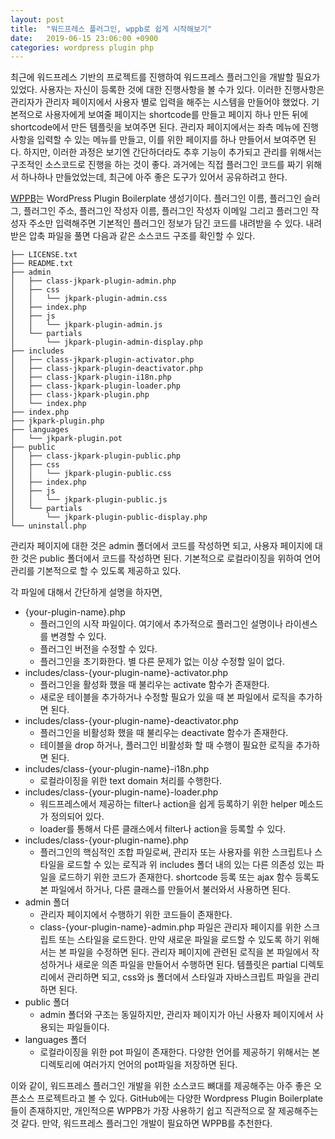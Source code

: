 ```yaml
---
layout: post
title:  "워드프레스 플러그인, wppb로 쉽게 시작해보기"
date:   2019-06-15 23:06:00 +0900
categories: wordpress plugin php
---
```

최근에 워드프레스 기반의 프로젝트를 진행하여 워드프레스 플러그인을 개발할 필요가 있었다. 사용자는 자신이 등록한 것에 대한 진행사항을 볼 수가 있다. 이러한 진행사항은 관리자가 관리자 페이지에서 사용자 별로 입력을 해주는 시스템을 만들어야 했었다. 기본적으로 사용자에게 보여줄 페이지는 shortcode를 만들고 페이지 하나 만든 뒤에 shortcode에서 만든 템플릿을 보여주면 된다. 관리자 페이지에서는 좌측 메뉴에 진행사항을 입력할 수 있는 메뉴를 만들고, 이를 위한 페이지를 하나 만들어서 보여주면 된다. 하지만, 이러한 과정은 보기엔 간단하더라도 추후 기능이 추가되고 관리를 위해서는 구조적인 소스코드로 진행을 하는 것이 좋다. 과거에는 직접 플러그인 코드를 짜기 위해서 하나하나 만들었었는데, 최근에 아주 좋은 도구가 있어서 공유하려고 한다. 

[WPPB](https://wppb.me/)는 WordPress Plugin Boilerplate 생성기이다. 플러그인 이름, 플러그인 슬러그, 플러그인 주소, 플러그인 작성자 이름, 플러그인 작성자 이메일 그리고 플러그인 작성자 주소만 입력해주면 기본적인 플러그인 정보가 담긴 코드를 내려받을 수 있다. 내려 받은 압축 파일을 풀면 다음과 같은 소스코드 구조를 확인할 수 있다. 

```
├── LICENSE.txt
├── README.txt
├── admin
│   ├── class-jkpark-plugin-admin.php
│   ├── css
│   │   └── jkpark-plugin-admin.css
│   ├── index.php
│   ├── js
│   │   └── jkpark-plugin-admin.js
│   └── partials
│       └── jkpark-plugin-admin-display.php
├── includes
│   ├── class-jkpark-plugin-activator.php
│   ├── class-jkpark-plugin-deactivator.php
│   ├── class-jkpark-plugin-i18n.php
│   ├── class-jkpark-plugin-loader.php
│   ├── class-jkpark-plugin.php
│   └── index.php
├── index.php
├── jkpark-plugin.php
├── languages
│   └── jkpark-plugin.pot
├── public
│   ├── class-jkpark-plugin-public.php
│   ├── css
│   │   └── jkpark-plugin-public.css
│   ├── index.php
│   ├── js
│   │   └── jkpark-plugin-public.js
│   └── partials
│       └── jkpark-plugin-public-display.php
└── uninstall.php
```

관리자 페이지에 대한 것은 admin 폴더에서 코드를 작성하면 되고, 사용자 페이지에 대한 것은 public 폴더에서 코드를 작성하면 된다. 기본적으로 로컬라이징을 위하여 언어 관리를 기본적으로 할 수 있도록 제공하고 있다.

각 파일에 대해서 간단하게 설명을 하자면, 

- {your-plugin-name}.php 
    - 플러그인의 시작 파일이다. 여기에서 추가적으로 플러그인 설명이나 라이센스를 변경할 수 있다. 
    - 플러그인 버전을 수정할 수 있다.
    - 플러그인을 초기화한다. 별 다른 문제가 없는 이상 수정할 일이 없다.
- includes/class-{your-plugin-name}-activator.php
    - 플러그인을 활성화 했을 때 불리우는 activate 함수가 존재한다. 
    - 새로운 테이블을 추가하거나 수정할 필요가 있을 때 본 파일에서 로직을 추가하면 된다. 
- includes/class-{your-plugin-name}-deactivator.php
    - 플러그인을 비활성화 했을 때 불리우는 deactivate 함수가 존재한다. 
    - 테이블을 drop 하거나, 플러그인 비활성화 할 때 수행이 필요한 로직을 추가하면 된다. 
- includes/class-{your-plugin-name}-i18n.php
    - 로컬라이징을 위한 text domain 처리를 수행한다.
- includes/class-{your-plugin-name}-loader.php
    - 워드프레스에서 제공하는 filter나 action을 쉽게 등록하기 위한 helper 메소드가 정의되어 있다. 
    - loader를 통해서 다른 클래스에서 filter나 action을 등록할 수 있다. 
- includes/class-{your-plugin-name}.php
    - 플러그인의 핵심적인 조합 파일로써, 관리자 또는 사용자를 위한 스크립트나 스타일을 로드할 수 있는 로직과 위 includes 폴더 내의 있는 다른 의존성 있는 파일을 로드하기 위한 코드가 존재한다. shortcode 등록 또는 ajax 함수 등록도 본 파일에서 하거나, 다른 클래스를 만들어서 불러와서 사용하면 된다. 
- admin 폴더 
    - 관리자 페이지에서 수행하기 위한 코드들이 존재한다. 
    - class-{your-plugin-name}-admin.php 파일은 관리자 페이지를 위한 스크립트 또는 스타일을 로드한다. 만약 새로운 파일을 로드할 수 있도록 하기 위해서는 본 파일을 수정하면 된다. 관리자 페이지에 관련된 로직을 본 파일에서 작성하거나 새로운 의존 파일을 만들어서 수행하면 된다. 템플릿은 partial 디렉토리에서 관리하면 되고, css와 js 폴더에서 스타일과 자바스크립트 파일을 관리하면 된다. 
- public 폴더
    - admin 폴더와 구조는 동일하지만, 관리자 페이지가 아닌 사용자 페이지에서 사용되는 파일들이다. 
- languages 폴더
    - 로컬라이징을 위한 pot 파일이 존재한다. 다양한 언어를 제공하기 위해서는 본 디렉토리에 여러가지 언어의 pot파일을 저장하면 된다. 

이와 같이, 워드프레스 플러그인 개발을 위한 소스코드 뼈대를 제공해주는 아주 좋은 오픈소스 프로젝트라고 볼 수 있다. GitHub에는 다양한 Wordpress Plugin Boilerplate 들이 존재하지만, 개인적으론 WPPB가 가장 사용하기 쉽고 직관적으로 잘 제공해주는 것 같다. 만약, 워드프레스 플러그인 개발이 필요하면 WPPB를 추천한다.   